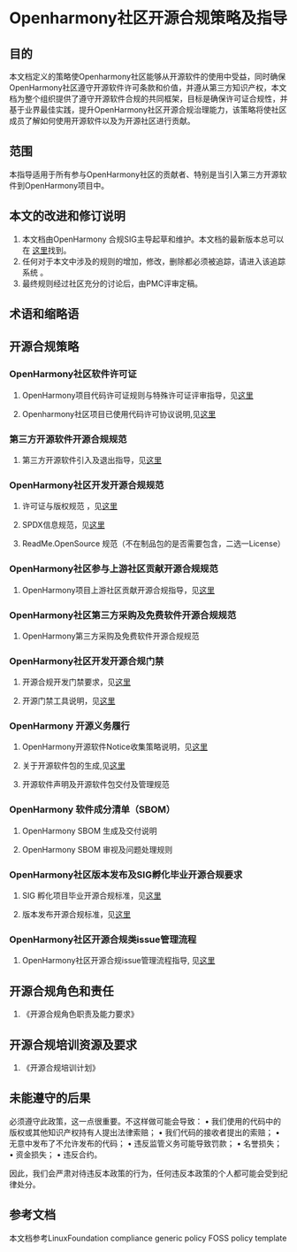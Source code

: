 # Openharmony社区开源合规策略及指导

## 目的

本文档定义的策略使Openharmony社区能够从开源软件的使用中受益，同时确保OpenHarmony社区遵守开源软件许可条款和价值，并遵从第三方知识产权，本文档为整个组织提供了遵守开源软件合规的共同框架，目标是确保许可证合规性，并基于业界最佳实践，提升OpenHarmony社区开源合规治理能力，该策略将使社区成员了解如何使用开源软件以及为开源社区进行贡献。

## 范围

本指导适用于所有参与OpenHarmony社区的贡献者、特别是当引入第三方开源软件到OpenHarmony项目中。

## 本文的改进和修订说明

1. 本文档由OpenHarmony 合规SIG主导起草和维护。本文档的最新版本总可以在 [这里](https://gitee.com/openharmony/docs/blob/)找到。
2. 任何对于本文中涉及的规则的增加，修改，删除都必须被追踪，请进入该追踪系统 。
3. 最终规则经过社区充分的讨论后，由PMC评审定稿。


## 术语和缩略语


## 开源合规策略

### OpenHarmony社区软件许可证

1. OpenHarmony项目代码许可证规则与特殊许可证评审指导，见[这里](https://gitee.com/openharmony/docs/blob/master/zh-cn/contribute/%E8%AE%B8%E5%8F%AF%E8%AF%81%E4%B8%8E%E7%89%B9%E6%AE%8A%E8%AE%B8%E5%8F%AF%E8%AF%81%E8%AF%84%E5%AE%A1%E6%8C%87%E5%AF%BC.md)

2. Openharmony社区项目已使用代码许可协议说明,见[这里](https://gitee.com/openharmony#%E8%AE%B8%E5%8F%AF%E5%8D%8F%E8%AE%AE)
 
### 第三方开源软件开源合规规范

1. 第三方开源软件引入及退出指导，见[这里](https://gitee.com/openharmony/docs/blob/master/zh-cn/contribute/%E7%AC%AC%E4%B8%89%E6%96%B9%E5%BC%80%E6%BA%90%E8%BD%AF%E4%BB%B6%E5%BC%95%E5%85%A5%E6%8C%87%E5%AF%BC.md)

### OpenHarmony社区开发开源合规规范

1. 许可证与版权规范 ，见[这里](https://gitee.com/kubigao/docs/blob/master/zh-cn/contribute/%E8%AE%B8%E5%8F%AF%E8%AF%81%E4%B8%8E%E7%89%88%E6%9D%83%E8%A7%84%E8%8C%83.md)

2. SPDX信息规范，见[这里](oniro)

3. ReadMe.OpenSource 规范（不在制品包的是否需要包含，二选一License）

### OpenHarmony社区参与上游社区贡献开源合规规范

1. OpenHarmony项目上游社区贡献开源合规指导，见[这里](oniro)

### OpenHarmony社区第三方采购及免费软件开源合规规范

1. OpenHarmony第三方采购及免费软件开源合规规范
                                                                                                                                                                
### OpenHarmony社区开发开源合规门禁

1. 开源合规开发门禁要求，见[这里](https://gitee.com/openharmony/community/blob/master/sig/sig-QA/%E4%BB%A3%E7%A0%81%E9%97%A8%E7%A6%81%E8%A6%81%E6%B1%82.md#%E5%BC%80%E6%BA%90%E5%8F%8A%E7%AC%AC%E4%B8%89%E6%96%B9)

2. 开源门禁工具说明，见[这里](https://gitee.com/openharmony-sig/tools_oat#oat%E5%BC%80%E6%BA%90%E5%AE%A1%E6%9F%A5%E5%B7%A5%E5%85%B7)

### OpenHarmony 开源义务履行

1. OpenHarmony开源软件Notice收集策略说明，见[这里](https://gitee.com/openharmony/build/blob/master/docs/%E5%BC%80%E6%BA%90%E8%BD%AF%E4%BB%B6Notice%E6%94%B6%E9%9B%86%E7%AD%96%E7%95%A5%E8%AF%B4%E6%98%8E.md)

2. 关于开源软件包的生成,见[这里](https://gitee.com/openharmony/build/blob/master/docs/%E7%94%9F%E6%88%90%E5%BC%80%E6%BA%90%E8%BD%AF%E4%BB%B6%E5%8C%85.md)

3. 开源软件声明及开源软件包交付及管理规范

### OpenHarmony 软件成分清单（SBOM）

1. OpenHarmony SBOM 生成及交付说明

2. OpenHarmony SBOM 审视及问题处理规则

### OpenHarmony社区版本发布及SIG孵化毕业开源合规要求

1. SIG 孵化项目毕业开源合规标准，见[这里](https://gitee.com/openharmony/community/blob/master/sig/sig-QA/guidance_for_incubation_project_graduation_cn.md#sig%E5%AD%B5%E5%8C%96%E9%A1%B9%E7%9B%AE%E6%AF%95%E4%B8%9A%E8%AF%84%E5%AE%A1%E6%A3%80%E6%9F%A5%E9%A1%B9)

2. 版本发布开源合规标准，见[这里](https://gitee.com/openharmony/community/blob/master/sig/sig-QA/%E7%89%88%E6%9C%AC%E8%B4%A8%E9%87%8F%E8%A6%81%E6%B1%82.md)

### OpenHarmony社区开源合规类issue管理流程

1. OpenHarmony社区开源合规issue管理流程指导, 见[这里](https://gitee.com/openharmony/docs/blob/master/zh-cn/contribute/%E5%BC%80%E6%BA%90%E5%90%88%E8%A7%84%E7%B1%BB%E9%97%AE%E9%A2%98%E7%AE%A1%E7%90%86.md)

## 开源合规角色和责任

1. 《开源合规角色职责及能力要求》

## 开源合规培训资源及要求

1. 《开源合规培训计划》

## 未能遵守的后果

必须遵守此政策，这一点很重要。不这样做可能会导致： 
• 我们使用的代码中的版权或其他知识产权持有人提出法律索赔； 
• 我们代码的接收者提出的索赔； 
• 无意中发布了不允许发布的代码； 
• 违反监管义务可能导致罚款； 
• 名誉损失； 
• 资金损失； 
• 违反合约。

因此，我们会严肃对待违反本政策的行为，任何违反本政策的个人都可能会受到纪律处分。

## 参考文档

本文档参考LinuxFoundation compliance generic policy FOSS policy template 

